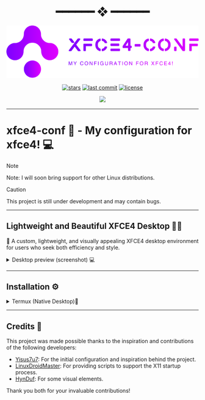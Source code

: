<h1 align="center"> ━━━━━━  ❖  ━━━━━━ </h1>

![](https://github.com/AndersonShelby/xfce4-conf/blob/master/logos/logo-purple.svg)

<div align="center">

[![stars](https://img.shields.io/github/stars/AndersonShelby/xfce4-conf?color=FCA2AA&labelColor=1A1B26&style=for-the-badge)](https://github.com/AndersonShelby/xfce4-conf/stargazers)
[![last commit](https://img.shields.io/github/last-commit/AndersonShelby/xfce4-conf?color=9ece6a&labelColor=1A1B26&style=for-the-badge)](https://github.com/AndersonShelby/xfce4-conf/commits/master)
[![license](https://img.shields.io/github/license/AndersonShelby/xfce4-conf?color=FCA2AA&labelColor=1A1B26&style=for-the-badge)](https://github.com/AndersonShelby/xfce4-conf/blob/master/LICENSE)

<img src="https://img.shields.io/github/release/AndersonShelby/xfce4-conf?color=FCA2AA&labelColor=1A1B26&style=for-the-badge">

</div>

---

# xfce4-conf 🚀 - My configuration for xfce4! 💻
> [!NOTE]
> Note: I will soon bring support for other Linux distributions.

> [!CAUTION]
> This project is still under development and may contain bugs.

---

## Lightweight and Beautiful XFCE4 Desktop 🎨✨

🎨 A custom, lightweight, and visually appealing XFCE4 desktop environment for users who seek both efficiency and style.

<details>
  <summary>Desktop preview (screenshot) 💻 </summary>

  ![](https://github.com/AndersonShelby/xfce4-conf/blob/master/previews/Screenshot-06.png)

</details>

---

## Installation ⚙️
<details>
  <summary>Termux (Native Desktop)📱</summary>
  
  
  ### 1. Download and run the installation script with:
  
  ```bash
  
  wget https://raw.githubusercontent.com/AndersonShelby/xfce4-conf/refs/heads/master/scripts/setup.sh && chmod +x setup.sh && ./setup.sh
  
  ```

> WARNING: Your current configurations will be moved to ~/Backup.

> Note: If you have important settings, they will be saved there for future restoration.

 
  ### 2. Download the x11 startup script with:

  ```bash

  wget https://raw.githubusercontent.com/AndersonShelby/xfce4-conf/refs/heads/master/scripts/X11-launcher/startdesktop && chmod +x startdesktop
  
  ```

> Note: This script will be responsible for opening the x11 desktop.

> Note: Leave it in an accessible place.

  ### 3. Now run the script with:

  ```bash

  ./startdesktop

  ```

> Note: You need to have Termux-x11 installed.

> Note: This should launch x11 with your desktop environment!

</details>

---

## Credits 🙌

This project was made possible thanks to the inspiration and contributions of the following developers:

- [Yisus7u7](https://github.com/Yisus7u7): For the initial configuration and inspiration behind the project.
- [LinuxDroidMaster](https://github.com/LinuxDroidMaster): For providing scripts to support the X11 startup process.
- [HynDuf](https://github.com/HynDuf): For some visual elements.

Thank you both for your invaluable contributions!


